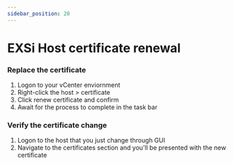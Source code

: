 ```yaml
---
sidebar_position: 20
---
```


# EXSi Host certificate renewal

### Replace the certificate

1. Logon to your vCenter enviornment
2. Right-click the host > certificate
3. Click renew certificate and confirm
4. Await for the process to complete in the task bar

### Verify the certificate change

1. Logon to the host that you just change through GUI
2. Navigate to the certificates section and you'll be presented with the new certificate